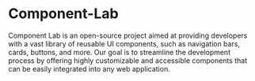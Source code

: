 # Component-Lab
Component Lab is an open-source project aimed at providing developers with a vast library of reusable UI components, such as navigation bars, cards, buttons, and more. Our goal is to streamline the development process by offering highly customizable and accessible components that can be easily integrated into any web application.
